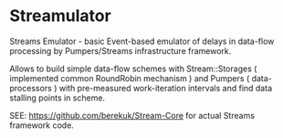 Streamulator
============

Streams Emulator - basic Event-based emulator of delays in
data-flow processing by Pumpers/Streams infrastructure framework.

Allows to build simple data-flow schemes with Stream::Storages ( implemented common RoundRobin mechanism ) and
Pumpers ( data-processors ) with pre-measured work-iteration intervals and find data stalling points in scheme.

SEE: https://github.com/berekuk/Stream-Core for actual Streams framework code.
